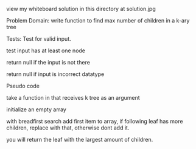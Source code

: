 view my whiteboard solution in this directory at solution.jpg


Problem Domain:
write  function to find max number of children in a k-ary tree

Tests:
Test for valid input.

test input has at least one node

return null if the input is not there

return null if input is incorrect datatype

Pseudo code

take a function in that receives k tree as an argument

initialize an empty array

with breadfirst search add first item to array, if following leaf has more children, replace with that, otherwise dont add it.

you will return the leaf with the largest amount of children.
